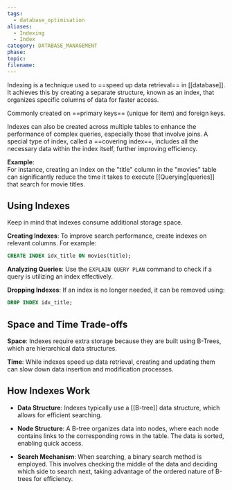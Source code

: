 ```yaml
---
tags:
  - database_optimisation
aliases:
  - Indexing
  - Index
category: DATABASE_MANAGEMENT
phase: 
topic: 
filename:
---
```

Indexing is a technique used to ==speed up data retrieval== in [[database]]. It achieves this by creating a separate structure, known as an index, that organizes specific columns of data for faster access.

Commonly created on ==primary keys== (unique for item) and foreign keys.

Indexes can also be created across multiple tables to enhance the performance of complex queries, especially those that involve joins. A special type of index, called a ==covering index==, includes all the necessary data within the index itself, further improving efficiency.

**Example**:  
For instance, creating an index on the "title" column in the "movies" table can significantly reduce the time it takes to execute [[Querying|queries]] that search for movie titles.

## Using Indexes

Keep in mind that indexes consume additional storage space.

**Creating Indexes**: To improve search performance, create indexes on relevant columns. For example:
  ```sql
  CREATE INDEX idx_title ON movies(title);
  ```

**Analyzing Queries**: Use the `EXPLAIN QUERY PLAN` command to check if a query is utilizing an index effectively.

**Dropping Indexes**: If an index is no longer needed, it can be removed using:
  ```sql
  DROP INDEX idx_title;
  ```

## Space and Time Trade-offs

**Space**: Indexes require extra storage because they are built using B-Trees, which are hierarchical data structures.

**Time**: While indexes speed up data retrieval, creating and updating them can slow down data insertion and modification processes.

## How Indexes Work

- **Data Structure**: Indexes typically use a [[B-tree]] data structure, which allows for efficient searching.

- **Node Structure**: A B-tree organizes data into nodes, where each node contains links to the corresponding rows in the table. The data is sorted, enabling quick access.

- **Search Mechanism**: When searching, a binary search method is employed. This involves checking the middle of the data and deciding which side to search next, taking advantage of the ordered nature of B-trees for efficiency.
